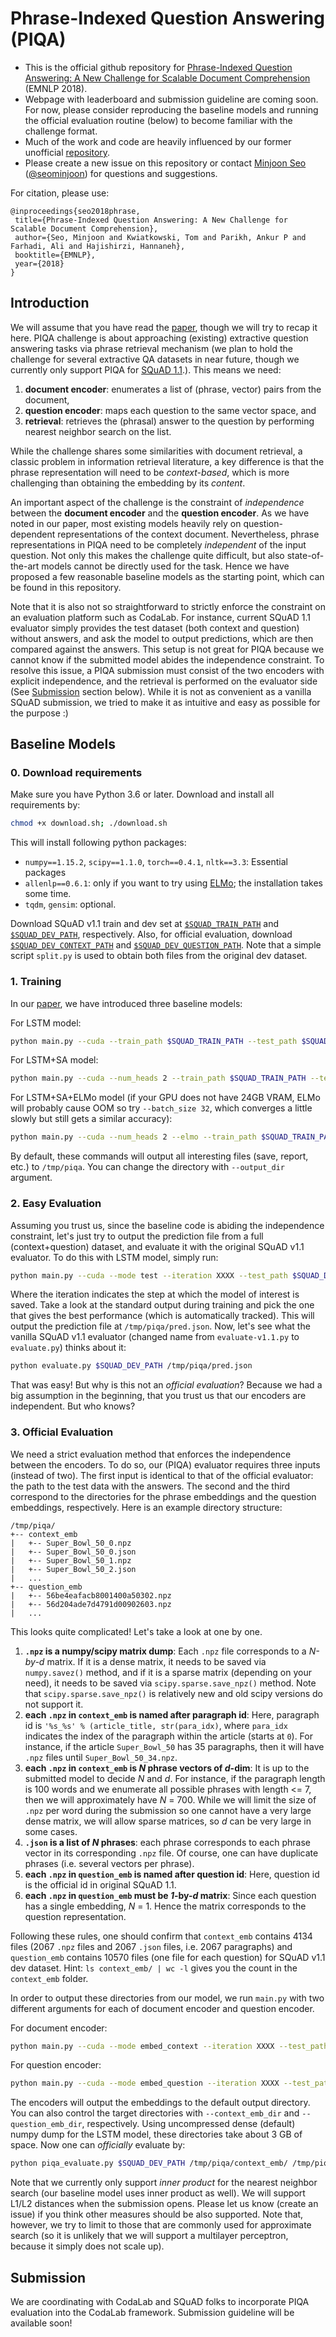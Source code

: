 # Phrase-Indexed Question Answering (PIQA)
- This is the official github repository for [Phrase-Indexed Question Answering: A New Challenge for Scalable Document Comprehension][paper] (EMNLP 2018).
- Webpage with leaderboard and submission guideline are coming soon. For now, please consider reproducing the baseline models and running the official evaluation routine (below) to become familiar with the challenge format.
- Much of the work and code are heavily influenced by our former unofficial [repository][mipsqa].
- Please create a new issue on this repository or contact [Minjoon Seo][minjoon] ([@seominjoon][minjoon-github]) for questions and suggestions.

For citation, please use:
 ```
@inproceedings{seo2018phrase,
  title={Phrase-Indexed Question Answering: A New Challenge for Scalable Document Comprehension},
  author={Seo, Minjoon and Kwiatkowski, Tom and Parikh, Ankur P and Farhadi, Ali and Hajishirzi, Hannaneh},
  booktitle={EMNLP},
  year={2018}
}
```

## Introduction
We will assume that you have read the [paper][paper], though we will try to recap it here. PIQA challenge is about approaching (existing) extractive question answering tasks via phrase retrieval mechanism (we plan to hold the challenge for several extractive QA datasets in near future, though we currently only support PIQA for [SQuAD 1.1][squad].). This means we need:

1. **document encoder**: enumerates a list of (phrase, vector) pairs from the document,
2. **question encoder**: maps each question to the same vector space, and
3. **retrieval**: retrieves the (phrasal) answer to the question by performing nearest neighbor search on the list. 

While the challenge shares some similarities with document retrieval, a classic problem in information retrieval literature, a key difference is that the phrase representation will need to be *context-based*, which is more challenging than obtaining the embedding by its *content*.

An important aspect of the challenge is the constraint of *independence* between the **document encoder** and the **question encoder**. As we have noted in our paper, most existing models heavily rely on question-dependent representations of the context document. Nevertheless, phrase representations in PIQA need to be completely *independent* of the input question. Not only this makes the challenge quite difficult, but also state-of-the-art models cannot be directly used for the task. Hence we have proposed a few reasonable baseline models as the starting point, which can be found in this repository.

Note that it is also not so straightforward to strictly enforce the constraint on an evaluation platform such as CodaLab. For instance, current SQuAD 1.1 evaluator simply provides the test dataset (both context and question) without answers, and ask the model to output predictions, which are then compared against the answers. This setup is not great for PIQA because we cannot know if the submitted model abides the independence constraint. To resolve this issue, a PIQA submission must consist of the two encoders with explicit independence, and the retrieval is performed on the evaluator side (See [Submission](#submission) section below). While it is not as convenient as a vanilla SQuAD submission, we tried to make it as intuitive and easy as possible for the purpose :)





## Baseline Models

### 0. Download requirements
Make sure you have Python 3.6 or later. Download and install all requirements by:

```bash
chmod +x download.sh; ./download.sh
```

This will install following python packages:

- `numpy==1.15.2`, `scipy==1.1.0`, `torch==0.4.1`, `nltk==3.3`: Essential packages
- `allenlp==0.6.1`: only if you want to try using [ELMo][elmo]; the installation takes some time.
- `tqdm`, `gensim`: optional.

Download SQuAD v1.1 train and dev set at [`$SQUAD_TRAIN_PATH`][squad-train] and [`$SQUAD_DEV_PATH`][squad-dev], respectively. Also, for official evaluation, download [`$SQUAD_DEV_CONTEXT_PATH`][squad-context] and [`$SQUAD_DEV_QUESTION_PATH`][squad-question]. Note that a simple script `split.py` is used to obtain both files from the original dev dataset.



### 1. Training
In our [paper][paper], we have introduced three baseline models:

For LSTM model:

```bash
python main.py --cuda --train_path $SQUAD_TRAIN_PATH --test_path $SQUAD_DEV_PATH
```

For LSTM+SA model:

```bash
python main.py --cuda --num_heads 2 --train_path $SQUAD_TRAIN_PATH --test_path $SQUAD_DEV_PATH
```

For LSTM+SA+ELMo model (if your GPU does not have 24GB VRAM, ELMo will probably cause OOM so try `--batch_size 32`, which converges a little slowly but still gets a similar accuracy):

```bash
python main.py --cuda --num_heads 2 --elmo --train_path $SQUAD_TRAIN_PATH --test_path $SQUAD_DEV_PATH
```

By default, these commands will output all interesting files (save, report, etc.) to `/tmp/piqa`. You can change the directory with `--output_dir` argument.


### 2. Easy Evaluation
Assuming you trust us, since the baseline code is abiding the independence constraint, let's just try to output the prediction file from a full (context+question) dataset, and evaluate it with the original SQuAD v1.1 evaluator. To do this with LSTM model, simply run:

```bash
python main.py --cuda --mode test --iteration XXXX --test_path $SQUAD_DEV_PATH
```

Where the iteration indicates the step at which the model of interest is saved. Take a look at the standard output during training and pick the one that gives the best performance (which is automatically tracked).
This will output the prediction file at `/tmp/piqa/pred.json`. Now, let's see what the vanilla SQuAD v1.1 evaluator (changed name from `evaluate-v1.1.py` to `evaluate.py`) thinks about it:

```bash
python evaluate.py $SQUAD_DEV_PATH /tmp/piqa/pred.json
```

That was easy! But why is this not an *official evaluation*? Because we had a big assumption in the beginning, that you trust us that our encoders are independent. But who knows?


### 3. Official Evaluation
We need a strict evaluation method that enforces the independence between the encoders. To do so, our (PIQA) evaluator requires three inputs (instead of two). The first input is identical to that of the official evaluator: the path to the test data with the answers. The second and the third correspond to the directories for the phrase embeddings and the question embeddings, respectively. Here is an example directory structure:

```
/tmp/piqa/
+-- context_emb
|   +-- Super_Bowl_50_0.npz
|   +-- Super_Bowl_50_0.json
|   +-- Super_Bowl_50_1.npz
|   +-- Super_Bowl_50_2.json
|   ...
+-- question_emb
|   +-- 56be4eafacb8001400a50302.npz
|   +-- 56d204ade7d4791d00902603.npz
|   ...
```

This looks quite complicated! Let's take a look at one by one.

1. **`.npz` is a numpy/scipy matrix dump**: Each `.npz` file corresponds to a *N-by-d* matrix. If it is a dense matrix, it needs to be saved via `numpy.savez()` method, and if it is a sparse matrix (depending on your need), it needs to be saved via `scipy.sparse.save_npz()` method. Note that `scipy.sparse.save_npz()` is relatively new and old scipy versions do not support it.
2. **each `.npz` in `context_emb` is named after paragraph id**: Here, paragraph id is `'%s_%s' % (article_title, str(para_idx)`, where `para_idx` indicates the index of the paragraph within the article (starts at `0`). For instance, if the article `Super_Bowl_50` has 35 paragraphs, then it will have `.npz` files until `Super_Bowl_50_34.npz`. 
3. **each `.npz` in `context_emb` is *N* phrase vectors of *d*-dim**: It is up to the submitted model to decide *N* and *d*. For instance, if the paragraph length is 100 words and we enumerate all possible phrases with length <= 7, then we will approximately have *N* = 700. While we will limit the size of `.npz` per word during the submission so one cannot have a very large dense matrix, we will allow sparse matrices, so *d* can be very large in some cases.
4. **`.json` is a list of *N* phrases**: each phrase corresponds to each phrase vector in its corresponding `.npz` file. Of course, one can have duplicate phrases (i.e. several vectors per phrase).
5. **each `.npz` in `question_emb` is named after question id**: Here, question id is the official id in original SQuAD 1.1.
6. **each `.npz` in `question_emb` must be *1*-by-*d* matrix**: Since each question has a single embedding, *N* = 1. Hence the matrix corresponds to the question representation.

Following these rules, one should confirm that `context_emb` contains 4134 files (2067 `.npz` files and 2067 `.json` files, i.e. 2067 paragraphs) and `question_emb` contains 10570 files (one file for each question) for SQuAD v1.1 dev dataset. Hint: `ls context_emb/ | wc -l` gives you the count in the `context_emb` folder. 

In order to output these directories from our model, we run `main.py` with two different arguments for each of document encoder and question encoder.

For document encoder:

```bash
python main.py --cuda --mode embed_context --iteration XXXX --test_path $SQUAD_DEV_CONTEXT_PATH
```

For question encoder:

```bash
python main.py --cuda --mode embed_question --iteration XXXX --test_path $SQUAD_DEV_QUESTION_PATH
```

The encoders will output the embeddings to the default output directory. You can also control the target directories with `--context_emb_dir` and `--question_emb_dir`, respectively. Using uncompressed dense (default) numpy dump for the LSTM model, these directories take about 3 GB of space.  Now one can *officially* evaluate by:

```bash
python piqa_evaluate.py $SQUAD_DEV_PATH /tmp/piqa/context_emb/ /tmp/piqa/question_emb/
```

Note that we currently only support *inner product* for the nearest neighbor search (our baseline model uses inner product as well). We will support L1/L2 distances when the submission opens. Please let us know (create an issue) if you think other measures should be also supported. Note that, however, we try to limit to those that are commonly used for approximate search (so it is unlikely that we will support a multilayer perceptron, because it simply does not scale up).

## Submission
We are coordinating with CodaLab and SQuAD folks to incorporate PIQA evaluation into the CodaLab framework. Submission guideline will be available soon!

[paper]: https://arxiv.org/abs/1804.07726
[minjoon]: https://seominjoon.github.io
[minjoon-github]: https://github.com/seominjoon
[squad-train]: https://rajpurkar.github.io/SQuAD-explorer/dataset/train-v1.1.json
[squad-dev]: https://rajpurkar.github.io/SQuAD-explorer/dataset/dev-v1.1.json
[squad-context]: https://nlp.cs.washington.edu/piqa/squad/dev-v1.1-context.json
[squad-question]: https://nlp.cs.washington.edu/piqa/squad/dev-v1.1-question.json
[elmo]: https://allennlp.org/elmo
[squad]: https://stanford-qa.com
[mipsqa]: https://github.com/google/mipsqa
